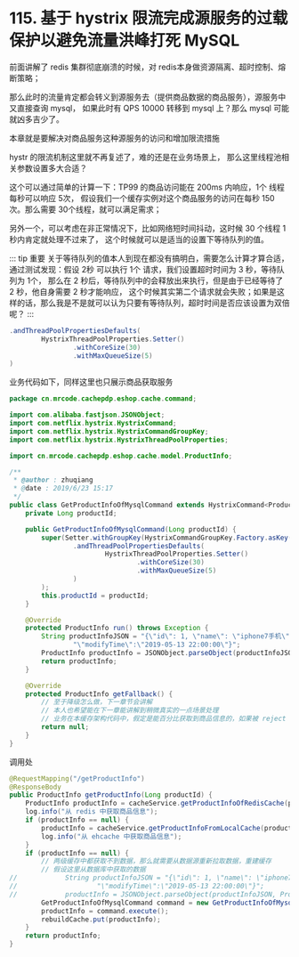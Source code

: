 # 115. 基于 hystrix 限流完成源服务的过载保护以避免流量洪峰打死 MySQL
前面讲解了 redis 集群彻底崩溃的时候，对 redis本身做资源隔离、超时控制、熔断策略；

那么此时的流量肯定都会转义到源服务去（提供商品数据的商品服务），源服务中又直接查询 mysql，
如果此时有 QPS 10000 转移到 mysql 上？那么 mysql 可能就凶多吉少了。

本章就是要解决对商品服务这种源服务的访问和增加限流措施

hystr 的限流机制这里就不再复述了，难的还是在业务场景上，
那么这里线程池相关参数设置多大合适？

这个可以通过简单的计算一下：TP99 的商品访问能在 200ms 内响应，1个 线程每秒可以响应 5次，
假设我们一个缓存实例对这个商品服务的访问在每秒 150次。那么需要 30个线程，就可以满足需求；

另外一个，可以考虑在非正常情况下，比如网络短时间抖动，这时候 30 个线程 1 秒内肯定就处理不过来了，
这个时候就可以是适当的设置下等待队列的值。

::: tip 重要
关于等待队列的值本人到现在都没有搞明白，需要怎么计算才算合适，
通过测试发现：假设 2秒 可以执行 1个 请求，我们设置超时时间为 3 秒，等待队列为 1个，
那么在 2 秒后，等待队列中的会释放出来执行，但是由于已经等待了 2 秒，他自身需要 2 秒才能响应，
这个时候其实第二个请求就会失败；如果是这样的话，那么我是不是就可以认为只要有等待队列，超时时间是否应该设置为双倍呢？
:::


```java
.andThreadPoolPropertiesDefaults(
        HystrixThreadPoolProperties.Setter()
                .withCoreSize(30)
                .withMaxQueueSize(5)
)
```

业务代码如下，同样这里也只展示商品获取服务

```java
package cn.mrcode.cachepdp.eshop.cache.command;

import com.alibaba.fastjson.JSONObject;
import com.netflix.hystrix.HystrixCommand;
import com.netflix.hystrix.HystrixCommandGroupKey;
import com.netflix.hystrix.HystrixThreadPoolProperties;

import cn.mrcode.cachepdp.eshop.cache.model.ProductInfo;

/**
 * @author : zhuqiang
 * @date : 2019/6/23 15:17
 */
public class GetProductInfoOfMysqlCommand extends HystrixCommand<ProductInfo> {
    private Long productId;

    public GetProductInfoOfMysqlCommand(Long productId) {
        super(Setter.withGroupKey(HystrixCommandGroupKey.Factory.asKey("GetProductInfoOfMysqlCommand"))
                .andThreadPoolPropertiesDefaults(
                        HystrixThreadPoolProperties.Setter()
                                .withCoreSize(30)
                                .withMaxQueueSize(5)
                )
        );
        this.productId = productId;
    }

    @Override
    protected ProductInfo run() throws Exception {
        String productInfoJSON = "{\"id\": 1, \"name\": \"iphone7手机\", \"price\": 5599, \"pictureList\":\"a.jpg,b.jpg\", \"specification\": \"iphone7的规格\", \"service\": \"iphone7的售后服务\", \"color\": \"红色,白色,黑色\", \"size\": \"5.5\", \"shopId\": 1," +
                "\"modifyTime\":\"2019-05-13 22:00:00\"}";
        ProductInfo productInfo = JSONObject.parseObject(productInfoJSON, ProductInfo.class);
        return productInfo;
    }

    @Override
    protected ProductInfo getFallback() {
        // 至于降级怎么做，下一章节会讲解
        // 本人也希望能在下一章能讲解到稍微真实的一点场景处理
        // 业务在本缓存架构代码中，假定是能百分比获取到商品信息的，如果被 reject 了，那么该怎么办？
        return null;
    }
}

```

调用处

```java
@RequestMapping("/getProductInfo")
@ResponseBody
public ProductInfo getProductInfo(Long productId) {
    ProductInfo productInfo = cacheService.getProductInfoOfRedisCache(productId);
    log.info("从 redis 中获取商品信息");
    if (productInfo == null) {
        productInfo = cacheService.getProductInfoFromLocalCache(productId);
        log.info("从 ehcache 中获取商品信息");
    }
    if (productInfo == null) {
        // 两级缓存中都获取不到数据，那么就需要从数据源重新拉取数据，重建缓存
        // 假设这里从数据库中获取的数据
//            String productInfoJSON = "{\"id\": 1, \"name\": \"iphone7手机\", \"price\": 5599, \"pictureList\":\"a.jpg,b.jpg\", \"specification\": \"iphone7的规格\", \"service\": \"iphone7的售后服务\", \"color\": \"红色,白色,黑色\", \"size\": \"5.5\", \"shopId\": 1," +
//                    "\"modifyTime\":\"2019-05-13 22:00:00\"}";
//            productInfo = JSONObject.parseObject(productInfoJSON, ProductInfo.class);
        GetProductInfoOfMysqlCommand command = new GetProductInfoOfMysqlCommand(productId);
        productInfo = command.execute();
        rebuildCache.put(productInfo);
    }
    return productInfo;
}
```
